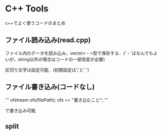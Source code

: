# C++ Tools
c++でよく使うコードのまとめ

## ファイル読み込み(read.cpp)
ファイル内のデータを読み込み，vector<・>型で保存する．('・'はなんでもよいが，string以外の場合はコードの一部改変が必要)

区切り文字は設定可能．(初期設定は','と' ')


## ファイル書き込み(コードなし)
'''
ofstream ofs(filePath);
ofs << "書き込むこと";
'''

で書き込み可能

## split